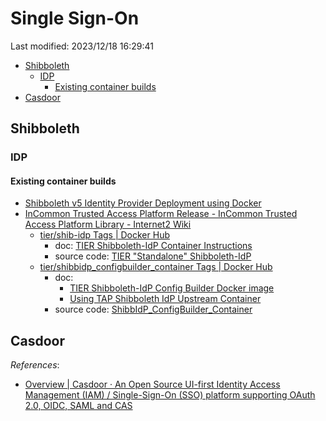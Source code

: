 # Single Sign-On

Last modified: 2023/12/18 16:29:41

- [Shibboleth](#shibboleth)
  - [IDP](#idp)
    - [Existing container builds](#existing-container-builds)
- [Casdoor](#casdoor)

## Shibboleth

### IDP

#### Existing container builds

- [Shibboleth v5 Identity Provider Deployment using Docker](https://github.com/iay/shibboleth-idp-docker)
- [InCommon Trusted Access Platform Release - InCommon Trusted Access Platform Library - Internet2 Wiki](https://spaces.at.internet2.edu/display/ITAP/InCommon+Trusted+Access+Platform+Release)
  - [tier/shib-idp Tags \| Docker Hub](https://hub.docker.com/r/tier/shib-idp/tags)
    - doc: [TIER Shibboleth-IdP Container Instructions](https://docs.google.com/document/d/1qb5XTde1nulCdA_8QUei48CxDj0lQs7ShD622Ze_4II/edit)
    - source code: [TIER "Standalone" Shibboleth-IdP](https://github.internet2.edu/docker/shib-idp)
  - [tier/shibbidp_configbuilder_container Tags \| Docker Hub](https://hub.docker.com/r/tier/shibbidp_configbuilder_container/tags)
    - doc:
      - [TIER Shibboleth-IdP Config Builder Docker image](https://spaces.at.internet2.edu/display/TPD/TIER+Shibboleth-IdP+Config+Builder+Docker+image)
      - [Using TAP Shibboleth IdP Upstream Container](https://docs.google.com/document/d/17-0O3Tvty9PONL6wu4PiC6ZWramdyntXmOsq1UpD2tE/edit)
    - source code: [ShibbIdP_ConfigBuilder_Container](https://github.internet2.edu/docker/ShibbIdP_ConfigBuilder_Container)

## Casdoor

*References*:

- [Overview \| Casdoor · An Open Source UI-first Identity Access Management (IAM) / Single-Sign-On (SSO) platform supporting OAuth 2.0, OIDC, SAML and CAS](https://casdoor.org/docs/overview)
